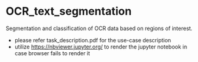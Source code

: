 # OCR_text_segmentation
Segmentation and classification of OCR data based on regions of interest.
- please refer task_description.pdf for the use-case description
- utilize https://nbviewer.jupyter.org/ to render the jupyter notebook in case browser fails to render it

